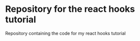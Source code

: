 # Repository for the react hooks tutorial

Repository containing the code for my react hooks tutorial
